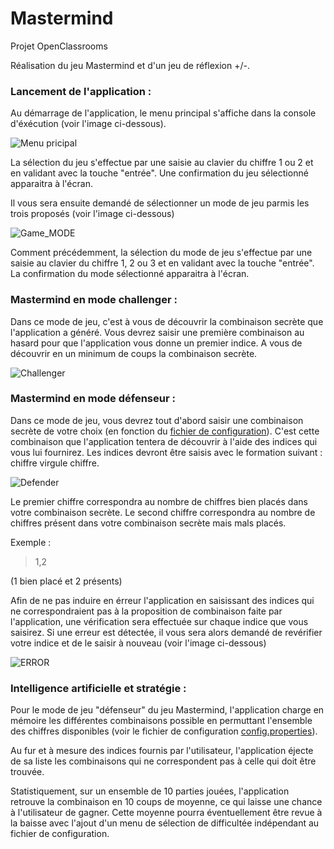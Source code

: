 # Mastermind
Projet OpenClassrooms

Réalisation du jeu Mastermind et d'un jeu de réflexion +/-.



### Lancement de l'application :

Au démarrage de l'application, le menu principal s'affiche dans la console d'éxécution (voir l'image ci-dessous).

![Menu pricipal](https://img15.hostingpics.net/pics/678614Mastermindmenu.png)

La sélection du jeu s'effectue par une saisie au clavier du chiffre 1 ou 2 et en validant avec la touche "entrée". Une confirmation du jeu sélectionné apparaitra à l'écran.

Il vous sera ensuite demandé de sélectionner un mode de jeu parmis les trois proposés (voir l'image ci-dessous)

![Game_MODE](https://img15.hostingpics.net/pics/990166Mastermindmode.png)

Comment précédemment, la sélection du mode de jeu s'effectue par une saisie au clavier du chiffre 1, 2 ou 3 et en validant avec la touche "entrée". La confirmation du mode sélectionné apparaitra à l'écran.



### Mastermind en mode challenger :

Dans ce mode de jeu, c'est à vous de découvrir la combinaison secrète que l'application a généré. Vous devrez saisir une première combinaison au hasard pour que l'application vous donne un premier indice. A vous de découvrir en un minimum de coups la combinaison secrète.

![Challenger](https://img15.hostingpics.net/pics/912131Mastermindchallenger.png)



### Mastermind en mode défenseur :

Dans ce mode de jeu, vous devrez tout d'abord saisir une combinaison secrète de votre choix (en fonction du [fichier de configuration](https://github.com/Kybox/Mastermind/blob/master/src/main/resources/config.properties)). C'est cette combinaison que l'application tentera de découvrir à l'aide des indices qui vous lui fournirez. Les indices devront être saisis avec le formation suivant : chiffre virgule chiffre.

![Defender](https://img15.hostingpics.net/pics/999122Masterminddefender.png)

Le premier chiffre correspondra au nombre de chiffres bien placés dans votre combinaison secrète. Le second chiffre correspondra au nombre de chiffres présent dans votre combinaison secrète mais mals placés.

Exemple :
>1,2

(1 bien placé et 2 présents)

Afin de ne pas induire en érreur l'application en saisissant des indices qui ne correspondraient pas à la proposition de combinaison faite par l'application, une vérification sera effectuée sur chaque indice que vous saisirez. Si une erreur est détectée, il vous sera alors demandé de revérifier votre indice et de le saisir à nouveau (voir l'image ci-dessous)

![ERROR](https://img15.hostingpics.net/pics/255866Masterminderreur.png)



### Intelligence artificielle et stratégie :

Pour le mode de jeu "défenseur" du jeu Mastermind, l'application charge en mémoire les différentes combinaisons possible en permuttant l'ensemble des chiffres disponibles (voir le fichier de configuration [config.properties](https://github.com/Kybox/Mastermind/blob/master/src/main/resources/config.properties)).

Au fur et à mesure des indices fournis par l'utilisateur, l'application éjecte de sa liste les combinaisons qui ne correspondent pas à celle qui doit être trouvée.

Statistiquement, sur un ensemble de 10 parties jouées, l'application retrouve la combinaison en 10 coups de moyenne, ce qui laisse une chance à l'utilisateur de gagner. Cette moyenne pourra éventuellement être revue à la baisse avec l'ajout d'un menu de sélection de difficultée indépendant au fichier de configuration.